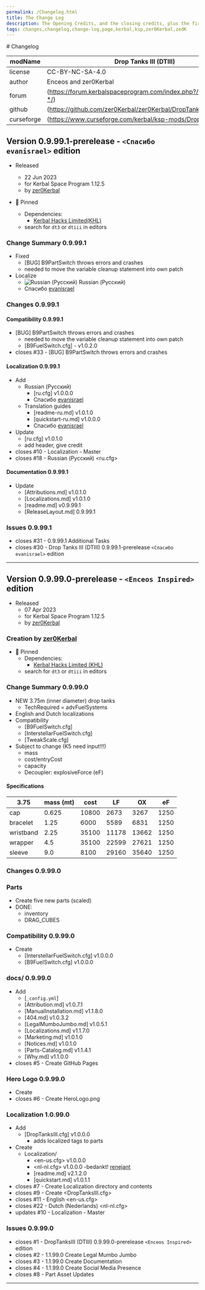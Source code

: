 ```yaml
---
permalink: /Changelog.html
title: The Change Log
description: The Opening Credits, and the closing credits, plus the first of two (or is three) end credit scenes
tags: changes,changelog,change-log,page,kerbal,ksp,zer0Kerbal,zedK
---
```

<!-- 
hdr-changelog.md v1.0.0.0
Drop Tanks III (DTIII)
created: 13 May 2022
updated:
CC BY-ND 4.0 by zer0Kerbal
--># Changelog  
  
| modName    | Drop Tanks III (DTIII)                                            |
| ---------- | ----------------------------------------------------------------- |
| license    | CC-BY-NC-SA-4.0                                                   |
| author     | Enceos and zer0Kerbal                                             |
| forum      | (https://forum.kerbalspaceprogram.com/index.php?/topic/209332-*/) |
| github     | (https://github.com/zer0Kerbal/zer0Kerbal/DropTanksIII)           |
| curseforge | (https://www.curseforge.com/kerbal/ksp-mods/DropTanksIII)         |

## Version 0.9.99.1-prerelease - `<Спасибо evanisrael>` edition

* Released
  * 22 Jun 2023
  * for Kerbal Space Program 1.12.5
  * by [zer0Kerbal](http://github.com/zer0Kerbal)

* 📌 Pinned
  * Dependencies:
    * [Kerbal Hacks Limited(KHL)](https://www.curseforge.com/kerbal/ksp-mods/kerbalhacksltd)
  * search for `dt3` or `dtiii` in editors

### Change Summary 0.9.99.1

* Fixed
  * [BUG] B9PartSwitch throws errors and crashes
  * needed to move the variable cleanup statement into own patch
* Localize
  * ![Russian (Русский)](https://raw.githubusercontent.com/zer0Kerbal/zer0Kerbal/master/img/RU.png) Russian (Русский)
  * Спасибо [evanisrael](https://github/evanisrael)

### Changes 0.9.99.1

#### Compatibility 0.9.99.1

* [BUG] B9PartSwitch throws errors and crashes
  * needed to move the variable cleanup statement into own patch
  * [B9FuelSwitch.cfg] - v1.0.2.0
* closes #33 - [BUG] B9PartSwitch throws errors and crashes

#### Localization 0.9.99.1

* Add
  * Russian (Русский)
    * [ru.cfg] v1.0.0.0
    * Спасибо [evanisrael](https://github/evanisrael)
  * Translation guides
    * [readme-ru.md] v1.0.1.0
    * [quickstart-ru.md] v1.0.0.0
    * Спасибо [evanisrael](https://github/evanisrael)
* Update
  * [ru.cfg] v1.0.1.0
  * add header, give credit
* closes #10 - Localization - Master
* closes #18 - Russian (Русский) <ru.cfg>

#### Documentation 0.9.99.1

* Update
  * [Attributions.md] v1.0.1.0
  * [Localizations.md] v1.0.1.0
  * [readme.md] v0.9.99.1
  * [ReleaseLayout.md] 0.9.99.1

### Issues 0.9.99.1

* closes #31 - 0.9.99.1 Additional Tasks
* closes #30 - Drop Tanks III (DTIII) 0.9.99.1-prerelease `<Спасибо evanisrael>` edition

---

## Version 0.9.99.0-prerelease - `<Enceos Inspired>` edition

* Released
  * 07 Apr 2023
  * for Kerbal Space Program 1.12.5
  * by [zer0Kerbal](http://github.com/zer0Kerbal)

### Creation by [zer0Kerbal](http://github.com/zer0Kerbal)

* 📌 Pinned
  * Dependencies:
    * [Kerbal Hacks Limited (KHL)](https://www.curseforge.com/kerbal/ksp-mods/kerbalhacksltd)
  * search for `dt3` or `dtiii` in editors

### Change Summary 0.9.99.0

* NEW 3.75m (inner diameter) drop tanks
  * TechRequired = advFuelSystems
* English and Dutch localizations
* Compatibility
  * [B9FuelSwitch.cfg]
  * [InterstellarFuelSwitch.cfg]
  * [TweakScale.cfg]
* Subject to change (K5 need input!!!)
  * mass
  * cost/entryCost
  * capacity
  * Decoupler: explosiveForce (eF)

#### Specifications

| 3.75      | mass (mt) | cost  | LF    | OX    | eF   |
| --------- | --------- | ----- | ----- | ----- | ---- |
| cap       | 0.625     | 10800 | 2673  | 3267  | 1250 |
| bracelet  | 1.25      | 6000  | 5589  | 6831  | 1250 |
| wristband | 2.25      | 35100 | 11178 | 13662 | 1250 |
| wrapper   | 4.5       | 35100 | 22599 | 27621 | 1250 |
| sleeve    | 9.0       | 8100  | 29160 | 35640 | 1250 |

### Changes 0.9.99.0

### Parts

* Create five new parts (scaled)
* DONE:
  * inventory
  * DRAG_CUBES

### Compatibility 0.9.99.0

* Create
  * [InterstellarFuelSwitch.cfg] v1.0.0.0
  * [B9FuelSwitch.cfg] v1.0.0.0

### docs/ 0.9.99.0

* Add
  * [`_config.yml`]
  * [Attribution.md] v1.0.7.1
  * [ManualInstallation.md] v1.1.8.0
  * [404.md] v1.0.3.2
  * [LegalMumboJumbo.md] v1.0.5.1
  * [Localizations.md] v1.1.7.0
  * [Marketing.md] v1.0.1.0
  * [Notices.md] v1.0.1.0
  * [Parts-Catalog.md] v1.1.4.1
  * [Why.md] v1.1.0.0
* closes #5 - Create GitHub Pages

### Hero Logo 0.9.99.0

* Create
* closes #6 - Create HeroLogo.png

### Localization 1.0.99.0

* Add
  * [DropTanksIII.cfg] v1.0.0.0
    * adds localized tags to parts
* Create
  * Localization/
    * <en-us.cfg> v1.0.0.0
    * <nl-nl.cfg> v1.0.0.0 -bedankt! [renejant](https://github.com/renejant)
    * [readme.md] v2.1.2.0
    * [quickstart.md] v1.0.1.1
* closes #7 - Create Localization directory and contents
* closes #9 - Create <DropTanksIII.cfg>
* closes #11 - English <en-us.cfg>
* closes #22 - Dutch (Nederlands) <nl-nl.cfg>
* updates #10 - Localization - Master

### Issues 0.9.99.0

* closes #1 - DropTanksIII (DTIII) 0.9.99.0-prerelease `<Enceos Inspired>` edition
* closes #2 - 1.1.99.0 Create Legal Mumbo Jumbo
* closes #3 - 1.1.99.0 Create Documentation
* closes #4 - 1.1.99.0 Create Social Media Presence
* closes #8 - Part Asset Updates

---
